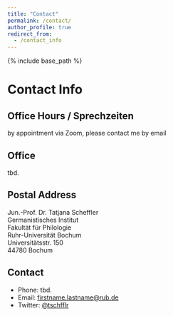 ```yaml
---
title: "Contact"
permalink: /contact/
author_profile: true
redirect_from:
  - /contact_info
---
```


{% include base_path %}

Contact Info
======

Office Hours / Sprechzeiten
----

by appointment via Zoom, please contact me by email


Office
----

tbd.

Postal Address
----

Jun.-Prof. Dr. Tatjana Scheffler  
Germanistisches Institut  
Fakultät für Philologie  
Ruhr-Universität Bochum  
Universitätsstr. 150  
44780 Bochum

Contact
----

* Phone: tbd.
* Email: firstname.lastname@rub.de
* Twitter: [@tschfflr](https://www.twitter.com/tschfflr)

